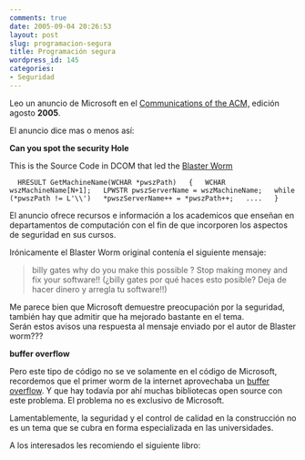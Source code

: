 ```yaml
---
comments: true
date: 2005-09-04 20:26:53
layout: post
slug: programacion-segura
title: Programación segura
wordpress_id: 145
categories:
- Seguridad
---
```


Leo un anuncio de Microsoft en el [Communications of the ACM,](http://www.acm.org/pubs/cacm/) edición agosto **2005**.

El anuncio dice mas o menos así:

**Can you spot the security Hole**

This is the Source Code in DCOM that led the [Blaster Worm](http://en.wikipedia.org/wiki/Blaster_worm)

`  
HRESULT GetMachineName(WCHAR *pwszPath)  
{  
WCHAR wszMachineName[N+1];  
LPWSTR pwszServerName = wszMachineName;  
while (*pwszPath != L'\\')  
*pwszServerName++ = *pwszPath++;  
....  
}  
`

El anuncio ofrece recursos e información a los academicos que enseñan en departamentos de computación con el fin de que incorporen los aspectos de seguridad en sus cursos.

Irónicamente el Blaster Worm original contenía el siguiente mensaje:

> billy gates why do you make this possible ? Stop making money and fix your software!! (¿billy gates por qué haces esto posible? Deja de hacer dinero y arregla tu software!!)

Me parece bien que Microsoft demuestre preocupación por la seguridad, también hay que admitir que ha mejorado bastante en el tema.   
Serán estos avisos una respuesta al mensaje enviado por el autor de Blaster worm???

**buffer overflow**

Pero este tipo de código no se ve solamente en el código de Microsoft, recordemos que el primer worm de la internet aprovechaba un [buffer overflow](http://en.wikipedia.org/wiki/Buffer_overflow). Y que hay todavía por ahí muchas bibliotecas open source con este problema. El problema no es exclusivo de Microsoft.

Lamentablemente, la seguridad y el control de calidad en la construcción no es un tema que se cubra en forma especializada en las universidades.

A los interesados les recomiendo el siguiente libro:



